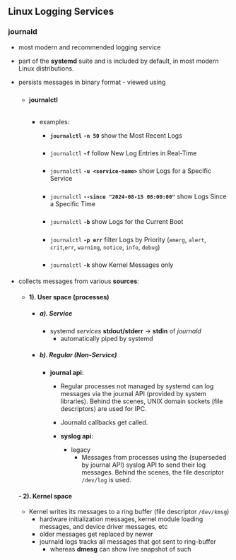 
## Linux Logging Services

### journald 
- most modern and recommended logging service
- part of the **systemd** suite and is included by default, in most modern Linux distributions.
- persists messages in binary format - viewed using      

    #####
    - **journalctl**

        ######
        - examples:

            - **`journalctl`** **`-n 50`**
            show the Most Recent Logs
            #####
            - `journalctl` **`-f`**
                follow New Log Entries in Real-Time
            #####
            - `journalctl` **`-u <service-name>`**
                show Logs for a Specific Service
            #####
            - `journalctl` **`--since "2024-08-15 08:00:00"`**
                show Logs Since a Specific Time
            #####
            - `journalctl` **`-b`**
                show Logs for the Current Boot
            #####
            - `journalctl` **`-p err`**
                filter Logs by Priority (`emerg`, `alert`, `crit`,`err`, `warning`,  `notice`, `info`, `debug`)
            #####
            -  `journalctl` **`-k`**
                show Kernel Messages only



####
- collects messages from various **sources**:
    - #### 1). User space (processes)


        - ##### a). Service 
            -  systemd *services* **stdout/stderr** -> **stdin** of _journald_
                - automatically piped by systemd

        - ##### b). Regular (Non-Service)

            - **journal api**:
                - Regular processes not managed by systemd can log messages via the journal API (provided by system libraries). Behind the scenes, UNIX domain sockets (file descriptors) are used for IPC.
                - Journald callbacks get called.
                
                - **syslog api**:
                    - legacy
                        - Messages from processes using the (superseded by journal API) syslog API to send their log messages. Behind the scenes, the file descriptor `/dev/log` is used.


                
    #### - 2). Kernel space
    - Kernel writes its messages to a ring buffer (file descriptor `/dev/kmsg`)
        - hardware initialization messages, kernel module loading messages, and device driver messages, etc
        - older messages get replaced by newer
        - journald logs tracks all messages that got sent to ring-buffer
            - whereas **dmesg**  can show live snapshot of such





